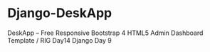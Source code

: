 # Django-DeskApp
DeskApp – Free Responsive Bootstrap 4 HTML5 Admin Dashboard Template / RIG Day14 Django Day 9
